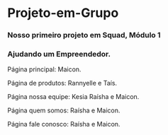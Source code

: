 # Projeto-em-Grupo
<h3>Nosso primeiro projeto em Squad, Módulo 1 </h3>
<h3>Ajudando um Empreendedor.</h3>



<p>Página principal: Maicon.</p>
<p>Página de produtos: Rannyelle e Taís.</p>
<p>Página nossa equipe: Kesia Raísha e Maicon.</p>
<p>Página quem somos: Raísha e Maicon.</p>
<p>Página fale conosco: Raísha e Maicon.</p>
